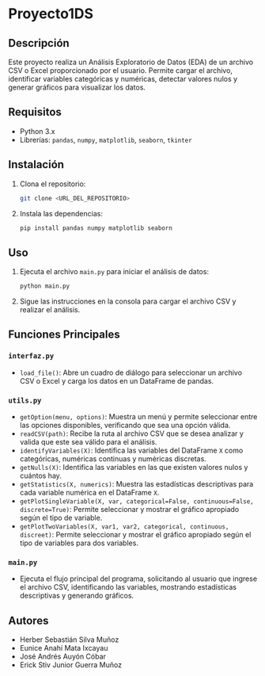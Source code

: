 # Proyecto1DS

## Descripción
Este proyecto realiza un Análisis Exploratorio de Datos (EDA) de un archivo CSV o Excel proporcionado por el usuario. Permite cargar el archivo, identificar variables categóricas y numéricas, detectar valores nulos y generar gráficos para visualizar los datos.

## Requisitos
- Python 3.x
- Librerías: `pandas`, `numpy`, `matplotlib`, `seaborn`, `tkinter`

## Instalación
1. Clona el repositorio:
    ```sh
    git clone <URL_DEL_REPOSITORIO>
    ```
2. Instala las dependencias:
    ```sh
    pip install pandas numpy matplotlib seaborn
    ```

## Uso
1. Ejecuta el archivo `main.py` para iniciar el análisis de datos:
    ```sh
    python main.py
    ```
2. Sigue las instrucciones en la consola para cargar el archivo CSV y realizar el análisis.

## Funciones Principales

### `interfaz.py`
- `load_file()`: Abre un cuadro de diálogo para seleccionar un archivo CSV o Excel y carga los datos en un DataFrame de pandas.

### `utils.py`
- `getOption(menu, options)`: Muestra un menú y permite seleccionar entre las opciones disponibles, verificando que sea una opción válida.
- `readCSV(path)`: Recibe la ruta al archivo CSV que se desea analizar y valida que este sea válido para el análisis.
- `identifyVariables(X)`: Identifica las variables del DataFrame `X` como categóricas, numéricas continuas y numéricas discretas.
- `getNulls(X)`: Identifica las variables en las que existen valores nulos y cuántos hay.
- `getStatistics(X, numerics)`: Muestra las estadísticas descriptivas para cada variable numérica en el DataFrame `X`.
- `getPlotSingleVariable(X, var, categorical=False, continuous=False, discrete=True)`: Permite seleccionar y mostrar el gráfico apropiado según el tipo de variable.
- `getPlotTwoVariables(X, var1, var2, categorical, continuous, discreet)`: Permite seleccionar y mostrar el gráfico apropiado según el tipo de variables para dos variables.

### `main.py`
- Ejecuta el flujo principal del programa, solicitando al usuario que ingrese el archivo CSV, identificando las variables, mostrando estadísticas descriptivas y generando gráficos.

## Autores
- Herber Sebastián Silva Muñoz
- Eunice Anahí Mata Ixcayau
- José Andrés Auyón Cóbar
- Erick Stiv Junior Guerra Muñoz
